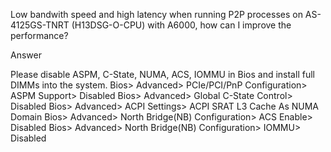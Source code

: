 Low bandwith speed and high latency when running P2P processes on AS-4125GS-TNRT (H13DSG-O-CPU) with A6000, how can I improve the performance?

Answer

Please disable ASPM, C-State, NUMA, ACS, IOMMU in Bios and install full DIMMs into the system.
Bios> Advanced> PCIe/PCI/PnP Configuration> ASPM Support> Disabled
Bios> Advanced> Global C-State Control> Disabled
Bios> Advanced> ACPI Settings> ACPI SRAT L3 Cache As NUMA Domain
Bios> Advanced> North Bridge(NB) Configuration> ACS Enable> Disabled
Bios> Advanced> North Bridge(NB) Configuration> IOMMU> Disabled